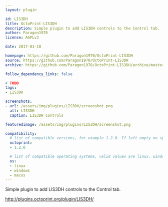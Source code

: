 ```yaml
---
layout: plugin

id: LIS3DH
title: OctoPrint-LIS3DH
description: Simple plugin to add LIS3DH controls to the Control tab.
author: Paragon1970
license: AGPLv3

date: 2017-01-10

homepage: https://github.com/Paragon1970/OctoPrint-LIS3DH
source: https://github.com/Paragon1970/OctoPrint-LIS3DH
archive: https://github.com/Paragon1970/OctoPrint-LIS3DH/archive/master.zip

follow_dependency_links: false

# TODO
tags:
- LIS3DH

screenshots:
- url: /assets/img/plugins/LIS3DH/screenshot.png
  alt: LIS3DH
  caption: LIS3DH Controls

featuredimage: /assets/img/plugins/LIS3DH/screenshot.png

compatibility:
  # list of compatible versions, for example 1.2.0. If left empty no specific version requirement will be assumed
  octoprint:
  - 1.2.0

  # list of compatible operating systems, valid values are linux, windows, macos, leaving empty defaults to all
  os:
  - linux
  - windows
  - macos
---
```


Simple plugin to add LIS3DH controls to the Control tab.

http://plugins.octoprint.org/plugin/LIS3DH/
